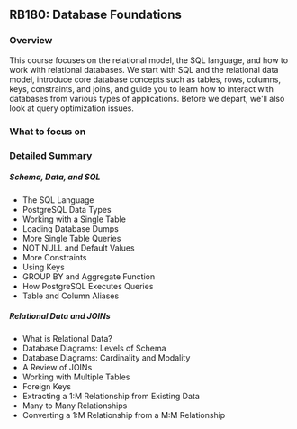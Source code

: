 ## RB180: Database Foundations



### Overview

This course focuses on the relational model, the SQL language, and how to work with relational databases. We start with SQL and the relational data model, introduce core database concepts such as tables, rows, columns, keys, constraints, and joins, and guide you to learn how to interact with databases from various types of applications. Before we depart, we'll also look at query optimization issues.



### What to focus on



### Detailed Summary

##### Schema, Data, and SQL

* The SQL Language
* PostgreSQL Data Types
* Working with a Single Table
* Loading Database Dumps
* More Single Table Queries
* NOT NULL and Default Values
* More Constraints
* Using Keys
* GROUP BY and Aggregate Function
* How PostgreSQL Executes Queries
* Table and Column Aliases

##### Relational Data and JOINs

* What is Relational Data?
* Database Diagrams: Levels of Schema
* Database Diagrams: Cardinality and Modality
* A Review of JOINs
* Working with Multiple Tables
* Foreign Keys
* Extracting a 1:M Relationship from Existing Data
* Many to Many Relationships
* Converting a 1:M Relationship from a M:M Relationship